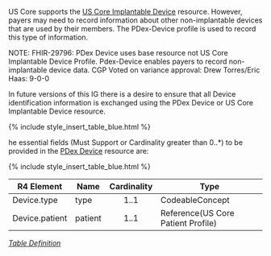 

US Core supports the [US Core Implantable Device](http://hl7.org/fhir/us/core/STU3.1.1/StructureDefinition-us-core-implantable-device.html) resource. However, 
 payers may need to record information about other non-implantable devices that are used by their members. The PDex-Device profile is used to record this type of information. 

NOTE: FHIR-29796: PDex Device uses base resource not US Core Implantable Device Profile. 
Pdex-Device enables payers to record non-implantable device data. 
CGP Voted on variance approval: Drew Torres/Eric Haas: 9-0-0

In future versions of this IG there is a desire to ensure that all Device identification information is exchanged using the PDex Device or US Core Implantable Device resource.  

{% include style_insert_table_blue.html %}

he essential fields (Must Support or Cardinality greater than 0..*) to be provided in the [PDex Device](StructureDefinition-pdex-device.html) resource are:

{% include style_insert_table_blue.html %}

| R4 Element                         | Name              | Cardinality | Type                               |
|------------------------------------|-------------------|:-----------:|------------------------------------|
| Device.type                        |  type             |     1..1    | CodeableConcept                    |
| Device.patient                     |  patient          |     1..1    | Reference(US Core Patient Profile) |


<i>[Table Definition](index.html#mapping-adjudicated-claims-and-encounter-information-to-clinical-resources)</i>


